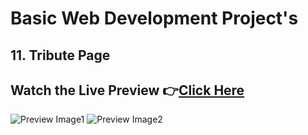 # Basic Web Development Project's

## 11. Tribute Page

## Watch the Live Preview 👉[Click Here](https://sorcererchiragsingh.github.io/Web-Development-Projects/11-Tribute%20Page)
![Preview Image1](https://github.com/SorcererChiragsingh/Web-Development-Projects/blob/main/11-Tribute%20Page/images/Preview1.png)
![Preview Image2](https://github.com/SorcererChiragsingh/Web-Development-Projects/blob/main/11-Tribute%20Page/images/Preview2.png)

